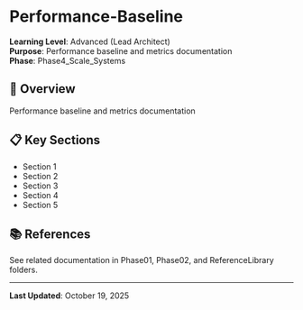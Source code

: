 # Performance-Baseline

**Learning Level**: Advanced (Lead Architect)  
**Purpose**: Performance baseline and metrics documentation  
**Phase**: Phase4_Scale_Systems

## 🎯 Overview

Performance baseline and metrics documentation

## 📋 Key Sections

- Section 1
- Section 2
- Section 3
- Section 4
- Section 5

## 📚 References

See related documentation in Phase01, Phase02, and ReferenceLibrary folders.

---

**Last Updated**: October 19, 2025
